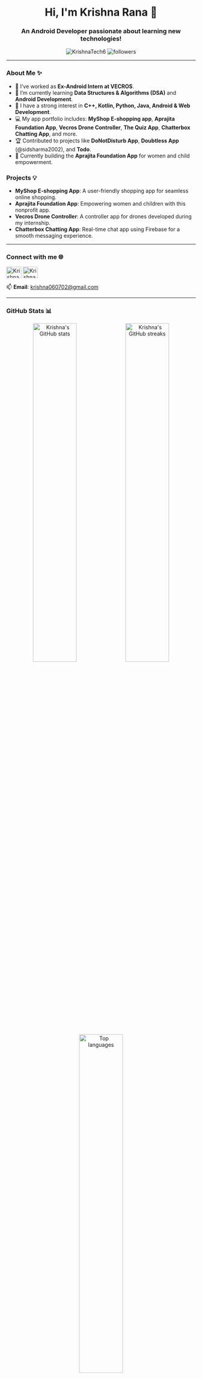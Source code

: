 <h1 align="center">Hi, I'm Krishna Rana 👋</h1>
<h3 align="center">An Android Developer passionate about learning new technologies!</h3>

<p align="center">
  <img src="https://komarev.com/ghpvc/?username=KrishnaTech6&label=Profile%20Views&color=0e75b6&style=flat" alt="KrishnaTech6" />
  <img src="https://img.shields.io/github/followers/KrishnaTech6?label=Followers&style=social" alt="followers"/>
</p>

---

### About Me ✨

- 🔭 I’ve worked as **Ex-Android Intern at VECROS**.
- 🌱 I’m currently learning **Data Structures & Algorithms (DSA)** and **Android Development**.
- 👀 I have a strong interest in **C++, Kotlin, Python, Java, Android & Web Development**.
- 💻 My app portfolio includes: **MyShop E-shopping app**, **Aprajita Foundation App**, **Vecros Drone Controller**, **The Quiz App**, **Chatterbox Chatting App**, and more.
- 🏆 Contributed to projects like **DoNotDisturb App**, **Doubtless App** (@sidsharma2002), and **Todo**.
- 🚀 Currently building the **Aprajita Foundation App** for women and child empowerment.

### Projects 💡

- **MyShop E-shopping App**: A user-friendly shopping app for seamless online shopping.
- **Aprajita Foundation App**: Empowering women and children with this nonprofit app.
- **Vecros Drone Controller**: A controller app for drones developed during my internship.
- **Chatterbox Chatting App**: Real-time chat app using Firebase for a smooth messaging experience.

---

### Connect with me 🌐

<p align="left">
<a href="https://www.linkedin.com/in/krishna-rana-4711a423b/" target="blank"><img align="center" src="https://raw.githubusercontent.com/rahuldkjain/github-profile-readme-generator/master/src/images/icons/Social/linked-in-alt.svg" alt="Krishna Rana" height="30" width="40" /></a>
<a href="https://instagram.com/krishna_rana_0607" target="blank"><img align="center" src="https://raw.githubusercontent.com/rahuldkjain/github-profile-readme-generator/master/src/images/icons/Social/instagram.svg" alt="Krishna Rana" height="30" width="40" /></a>
</p>

📫 **Email**: krishna060702@gmail.com

---

### GitHub Stats 📊

<p align="center">
  <img width="48%" src="https://github-readme-stats.vercel.app/api?username=KrishnaTech6&show_icons=true&theme=radical" alt="Krishna's GitHub stats" />
  <img width="48%" src="https://github-readme-streak-stats.herokuapp.com/?user=KrishnaTech6&theme=radical" alt="Krishna's GitHub streaks" />
</p>

<p align="center">
  <img width="48%" src="https://github-readme-stats.vercel.app/api/top-langs/?username=KrishnaTech6&layout=compact&theme=radical" alt="Top languages" />
</p>

---

### GitHub Contributions 🌟

![Krishna's GitHub activity graph](https://github-readme-activity-graph.vercel.app/graph?username=KrishnaTech6&theme=radical)

<p align="center">
  <img src="https://github-readme-commit-widget.now.sh?username=KrishnaTech6" alt="Total commits by KrishnaTech6">
</p>

---

### Fun Facts About Me 🎸

- 🎶 I love singing and learning guitar.
- ♟️ Chess enthusiast in my free time.
- 🤖 Exploring voice modulation using NLP in my Smart Home Control System project.

---

<div align="center">
  <img src="https://forthebadge.com/images/badges/built-with-love.svg" alt="Built with love" />
  <img src="https://forthebadge.com/images/badges/made-with-markdown.svg" alt="Made with markdown" />
</div>



<!---
KrishnaTech6/KrishnaTech6 is a ✨ special ✨ repository because its `README.md` (this file) appears on your GitHub profile.
You can click the Preview link to take a look at your changes.
--->
